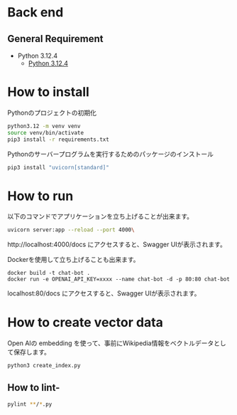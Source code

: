 # Back end

## General Requirement

- Python 3.12.4
    - [Python 3.12.4](https://www.python.org/downloads/release/python-3124/)

# How to install

Pythonのプロジェクトの初期化

```bash
python3.12 -m venv venv
source venv/bin/activate
pip3 install -r requirements.txt
```

Pythonのサーバープログラムを実行するためのパッケージのインストール

```sh
pip3 install "uvicorn[standard]"
```


# How to run

以下のコマンドでアプリケーションを立ち上げることが出来ます。

```sh
uvicorn server:app --reload --port 4000\
```

http://localhost:4000/docs にアクセスすると、Swagger UIが表示されます。


Dockerを使用して立ち上げることも出来ます。

```
docker build -t chat-bot .
docker run -e OPENAI_API_KEY=xxxx --name chat-bot -d -p 80:80 chat-bot
```

localhost:80/docs にアクセスすると、Swagger UIが表示されます。



# How to create vector data

Open AIの embedding を使って、事前にWikipedia情報をベクトルデータとして保存します。

```sh
python3 create_index.py
```

## How to lint- 

```sh
pylint **/*.py
```
